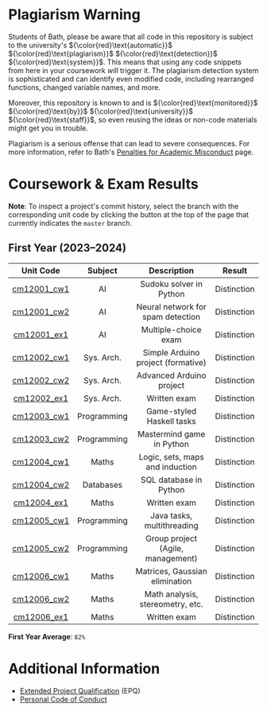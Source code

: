 # Plagiarism Warning

Students of Bath, please be aware that all code in this repository is subject
to the university's ${\color{red}\text{automatic}}$
${\color{red}\text{plagiarism}}$ ${\color{red}\text{detection}}$
${\color{red}\text{system}}$. This means that using any code snippets from here
in your coursework *will* trigger it. The plagiarism detection system
is sophisticated and can identify even modified code, including rearranged
functions, changed variable names, and more.

Moreover, this repository is known to and is ${\color{red}\text{monitored}}$
${\color{red}\text{by}}$ ${\color{red}\text{university}}$
${\color{red}\text{staff}}$, so even reusing the ideas or non-code materials
might get you in trouble.

Plagiarism is a serious offense that can lead to severe consequences. For more
information, refer to Bath's [Penalties for Academic
Misconduct](https://www.bath.ac.uk/campaigns/academic-integrity-penalties-for-academic-misconduct/)
page.

# Coursework & Exam Results

**Note**: To inspect a project's commit history, select the branch with the
corresponding unit code by clicking the button at the top of the page that
currently indicates the `master` branch.

## First Year (2023–2024)

| Unit Code                        |Subject    |Description                       |Result     |
|:--------------------------------:|:---------:|:--------------------------------:|:---------:|
|[cm12001_cw1](./Y1/cm12001_cw1/)  |AI         |Sudoku solver in Python           |Distinction|
|[cm12001_cw2](./Y1/cm12001_cw2/)  |AI         |Neural network for spam detection |Distinction|
|[cm12001_ex1](./Y1/Y1_results.pdf)|AI         |Multiple-choice exam              |Distinction|
|[cm12002_cw1](./Y1/cm12002_cw1/)  |Sys. Arch. |Simple Arduino project (formative)|Distinction|
|[cm12002_cw2](./Y1/cm12002_cw2/)  |Sys. Arch. |Advanced Arduino project          |Distinction|
|[cm12002_ex1](./Y1/Y1_results.pdf)|Sys. Arch. |Written exam                      |Distinction|
|[cm12003_cw1](./Y1/cm12003_cw1/)  |Programming|Game-styled Haskell tasks         |Distinction|
|[cm12003_cw2](./Y1/cm12003_cw2/)  |Programming|Mastermind game in Python         |Distinction|
|[cm12004_cw1](./Y1/cm12004_cw1/)  |Maths      |Logic, sets, maps and induction   |Distinction|
|[cm12004_cw2](./Y1/cm12004_cw2/)  |Databases  |SQL database in Python            |Distinction|
|[cm12004_ex1](./Y1/Y1_results.pdf)|Maths      |Written exam                      |Distinction|
|[cm12005_cw1](./Y1/cm12005_cw1/)  |Programming|Java tasks, multithreading        |Distinction|
|[cm12005_cw2](./Y1/cm12005_cw2/)  |Programming|Group project (Agile, management) |Distinction|
|[cm12006_cw1](./Y1/cm12006_cw1/)  |Maths      |Matrices, Gaussian elimination    |Distinction|
|[cm12006_cw2](./Y1/cm12006_cw2/)  |Maths      |Math analysis, stereometry, etc.  |Distinction|
|[cm12006_ex1](./Y1/Y1_results.pdf)|Maths      |Written exam                      |Distinction|

**First Year Average**: `82%`

# Additional Information
- [Extended Project Qualification](https://github.com/akim-13/epq) (EPQ)
- [Personal Code of Conduct](https://github.com/akim-13/CCC)
